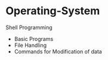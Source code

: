 # Operating-System
Shell Programming 

- Basic Programs
- File Handling
- Commands for Modification of data
